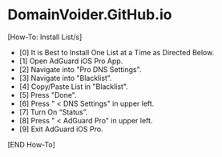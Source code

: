 # DomainVoider.GitHub.io
[How-To: Install List/s]

- [0] It is Best to Install One List at a Time as Directed Below.
- [1] Open AdGuard iOS Pro App.
- [2] Navigate into "Pro DNS Settings".
- [3] Navigate into "Blacklist".
- [4] Copy/Paste List in "Blacklist".
- [5] Press "Done".
- [6] Press " < DNS Settings" in upper left.
- [7] Turn On “Status”.
- [8] Press " < AdGuard Pro" in upper left.
- [9] Exit AdGuard iOS Pro. 

[END How-To]
